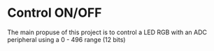 # Control ON/OFF
 The main propuse of this project is to control a LED RGB with an ADC peripheral using a 0 - 496 range (12 bits)

